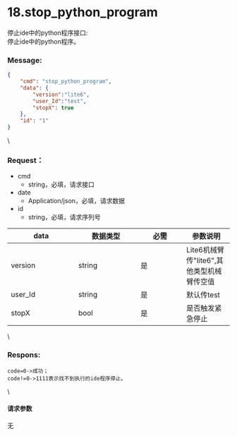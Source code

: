 # 18.stop_python_program

 

停止ide中的python程序接口:\
停止ide中的python程序。

### Message:  

```json
{
    "cmd": "stop_python_program",
    "data": {
        "version":"lite6",
        "user_Id":"test",
        "stopX": true
    },
    "id": "1"
}
```

\


### Request：    

* cmd
  * string，必填，请求接口
* date
  * Application/json，必填，请求数据
* id
  * string，必填，请求序列号

<table><thead><tr><th width="137">data</th><th width="125">数据类型</th><th width="88">必需</th><th>参数说明</th></tr></thead><tbody><tr><td>version</td><td>string</td><td>是</td><td>Lite6机械臂传"lite6",其他类型机械臂传空值</td></tr><tr><td>user_Id</td><td>string</td><td>是</td><td>默认传test</td></tr><tr><td>stopX</td><td>bool</td><td>是</td><td>是否触发紧急停止</td></tr></tbody></table>

\


### Respons:     

 ```
code=0->成功；
code!=0->1111表示找不到执行的ide程序停止。
```

\


#### 请求参数

无
